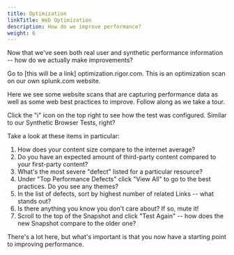 ```yaml
---
title: Optimization
linkTitle: Web Optimization
description: How do we improve performance?
weight: 6
---
```


Now that we've seen both real user and synthetic performance information -- how do we actually make improvements?

Go to [this will be a link] optimization.rigor.com. This is an optimization scan on our own splunk.com website.

Here we see some website scans that are capturing performance data as well as some web best practices to improve. Follow along as we take a tour.

Click the "i" icon on the top right to see how the test was configured. Similar to our Synthetic Browser Tests, right?

Take a look at these items in particular:

1. How does your content size compare to the internet average?
1. Do you have an expected amount of third-party content compared to your first-party content?
1. What's the most severe "defect" listed for a particular resource?
1. Under "Top Performance Defects" click "View All" to go to the best practices. Do you see any themes?
1. In the list of defects, sort by highest number of related Links -- what stands out?
1. Is there anything you know you don't care about? If so, mute it!
1. Scroll to the top of the Snapshot and click "Test Again" -- how does the new Snapshot compare to the older one?

There's a lot here, but what's important is that you now have a starting point to improving performance.

